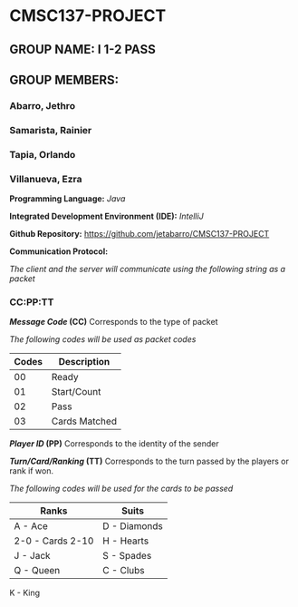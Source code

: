 # CMSC137-PROJECT

## GROUP NAME: I 1-2 PASS

## GROUP MEMBERS:

### Abarro, Jethro
### Samarista, Rainier
### Tapia, Orlando
### Villanueva, Ezra

**Programming Language:** *Java*

**Integrated Development Environment (IDE):** *IntelliJ*

**Github Repository:** https://github.com/jetabarro/CMSC137-PROJECT

**Communication Protocol:**

*The client and the server will communicate using the following string as a packet*
  
  ### CC:PP:TT
  
  **_Message Code_ (CC)** Corresponds to the type of packet

*The following codes will be used as packet codes*

Codes | Description
------------ | -------------
00 | Ready
01 | Start/Count
02 | Pass
03 | Cards Matched
  
  **_Player ID_ (PP)** Corresponds to the identity of the sender
  
  **_Turn/Card/Ranking_ (TT)** Corresponds to the turn passed by the players or rank if won.
  
  *The following codes will be used for the cards to be passed*
  
  Ranks | Suits
------------ | -------------
A - Ace | D - Diamonds
2-0 - Cards 2-10 | H - Hearts
J - Jack | S - Spades
Q - Queen | C - Clubs
K - King


